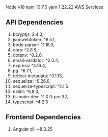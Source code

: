 Node v18
npm 10.7.0
yarn 1.22.22
AWS Services

## API Dependencies
1. bcryptjs: 2.4.3,
2. jsonwebtoken: ^8.5.1,
3. body-parser: ^1.18.3,
4. cors: ^2.8.5,
5. dotenv: ^8.2.0,
6. email-validator: ^2.0.4,
7. express: ^4.16.4,
8. pg: ^8.7.1,
9. reflect-metadata: ^0.1.13,
10. sequelize: ^6.26.0,
11. sequelize-typescript: ^2.1.5
12. eslint: ^6.8.0,
13. ts-node-dev: ^1.0.0-pre.32,
14. typescript: ^4.2.3

## Frontend Dependencies
1. Angular cli: ~8.3.25